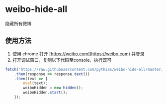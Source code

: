 # weibo-hide-all

隐藏所有微博

## 使用方法

1. 使用 chrome 打开 [https://weibo.com](https://weibo.com) 并登录
2. 打开调试窗口，复制以下代码至console，执行既可

```js
fetch("https://raw.githubusercontent.com/pythias/weibo-hide-all/master/weibo-hide-all.js")
    .then(response => response.text())
    .then(text => {
        eval(text);
        weiboHidden = new hidden();
        weiboHidden.start();
    });
```
